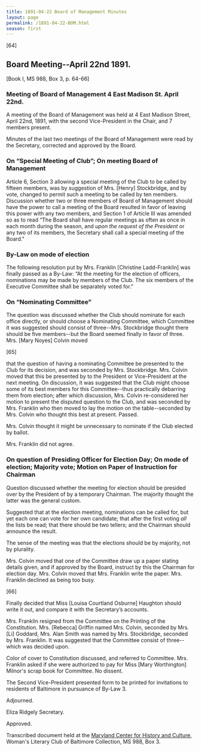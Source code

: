 ```yaml
---
title: 1891-04-22 Board of Management Minutes
layout: page
permalink: /1891-04-22-BOM.html
season: first
---
```


<style>
    #maincontent{
        font-size:1.4em;
    }
</style>
[64]

## Board Meeting--April 22nd 1891.
[Book I, MS 988, Box 3, p. 64-66]

### Meeting of Board of Management 4 East Madison St. April 22nd.

A meeting of the Board of Management was held at 4 East Madison Street, April 22nd, 1891, with the second Vice-President in the Chair, and 7 members present.

Minutes of the last two meetings of the Board of Management were read by the Secretary, corrected and approved by the Board.

### On “Special Meeting of Club”; On meeting Board of Management

Article 6, Section 3 allowing a special meeting of the Club to be called by fifteen members, was by suggestion of Mrs. [Henry] Stockbridge, and by vote, changed to permit such a meeting to be called by ten members. Discussion whether two or three members of Board of Management should have the power to call a meeting of the Board resulted in favor of leaving this power with any two members, and Section 1 of Article III was amended so as to read “The Board shall have regular meetings as often as once in each month during the season, and _upon the request of the President_ or any two of its members, the Secretary shall call a special meeting of the Board."

### By-Law on mode of election

The following resolution put by Mrs. Franklin [Christine Ladd-Franklin] was finally passed as a By-Law: “At the meeting for the election of officers, nominations may be made by members of the Club. The six members of the Executive Committee shall be separately voted for."

### On “Nominating Committee”

The question was discussed whether the Club should nominate for each office directly, or should choose a Nominating Committee, which Committee it was suggested should consist of three--Mrs. Stockbridge thought there should be five members--but the Board seemed finally in favor of three. Mrs. [Mary Noyes] Colvin moved

[65]

that the question of having a nominating Committee be presented to the Club for its decision, and was seconded by Mrs. Stockbridge. Mrs. Colvin moved that this be presented by to the President or Vice-President at the next meeting. On discussion, it was suggested that the Club might choose some of its best members for this Committee--thus practically debarring them from election; after which discussion, Mrs. Colvin re-considered her motion to present the disputed question to the Club, and was seconded by Mrs. Franklin who then moved to lay the motion on the table--seconded by Mrs. Colvin who thought this best at present. Passed.

Mrs. Colvin thought it might be unnecessary to nominate if the Club elected by ballot.

Mrs. Franklin did not agree.

### On question of Presiding Officer for Election Day; On mode of election; Majority vote; Motion on Paper of Instruction for Chairman

Question discussed whether the meeting for election should be presided over by the President of by a temporary Chairman. The majority thought the latter was the general custom.

Suggested that at the election meeting, nominations can be called for, but yet each one can vote for her own candidate; that after the first voting _all_ the lists be read; that there should be two tellers; and the Chairman should announce the result.

The sense of the meeting was that the elections should be by majority, not by plurality.

Mrs. Colvin moved that one of the Committee draw up a paper stating details given, and if approved by the Board, instruct by this the Chairman for election day. Mrs. Colvin moved that Mrs. Franklin write the paper. Mrs. Franklin declined as being too busy.

[66]

Finally decided that Miss [Louisa Courtland Osburne] Haughton should write it out, and compare it with the Secretary’s accounts.

Mrs. Franklin resigned from the Committee on the Printing of the Constitution. Mrs. [Rebecca] Griffin named Mrs. Colvin, seconded by Mrs. [Li] Goddard, Mrs. Alan Smith was named by Mrs. Stockbridge, seconded by Mrs. Franklin. It was suggested that the Committee consist of three--which was decided upon.

Color of cover to Constitution discussed, and referred to Committee. Mrs. Franklin asked if she were authorized to pay for Miss [Mary Worthington] Milnor's scrap book for Committee. No dissent.

The Second Vice-President presented form to be printed for invitations to residents of Baltimore in pursuance of By-Law 3.

Adjourned.

Eliza Ridgely
Secretary.

Approved.

Transcribed document held at the [Maryland Center for History and Culture](http://mdhs.org/), Woman's Literary Club of Baltimore Collection, MS 988, Box 3. 